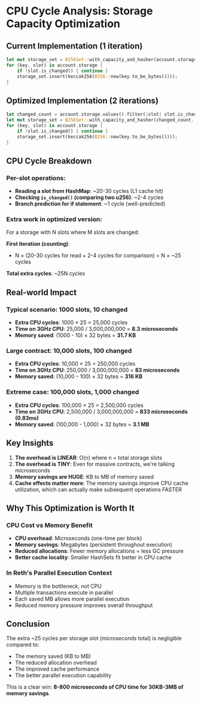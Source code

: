 # CPU Cycle Analysis: Storage Capacity Optimization

## Current Implementation (1 iteration)
```rust
let mut storage_set = B256Set::with_capacity_and_hasher(account.storage.len(), Default::default());
for (key, slot) in account.storage {
    if !slot.is_changed() { continue }
    storage_set.insert(keccak256(B256::new(key.to_be_bytes())));
}
```

## Optimized Implementation (2 iterations)
```rust
let changed_count = account.storage.values().filter(|slot| slot.is_changed()).count();
let mut storage_set = B256Set::with_capacity_and_hasher(changed_count, Default::default());
for (key, slot) in account.storage {
    if !slot.is_changed() { continue }
    storage_set.insert(keccak256(B256::new(key.to_be_bytes())));
}
```

## CPU Cycle Breakdown

### Per-slot operations:
- **Reading a slot from HashMap**: ~20-30 cycles (L1 cache hit)
- **Checking `is_changed()` (comparing two u256)**: ~2-4 cycles
- **Branch prediction for if statement**: ~1 cycle (well-predicted)

### Extra work in optimized version:
For a storage with N slots where M slots are changed:

**First iteration (counting)**:
- N × (20-30 cycles for read + 2-4 cycles for comparison) = N × ~25 cycles

**Total extra cycles**: ~25N cycles

## Real-world Impact

### Typical scenario: 1000 slots, 10 changed
- **Extra CPU cycles**: 1000 × 25 = 25,000 cycles
- **Time on 3GHz CPU**: 25,000 / 3,000,000,000 = **8.3 microseconds**
- **Memory saved**: (1000 - 10) × 32 bytes = **31.7 KB**

### Large contract: 10,000 slots, 100 changed  
- **Extra CPU cycles**: 10,000 × 25 = 250,000 cycles
- **Time on 3GHz CPU**: 250,000 / 3,000,000,000 = **83 microseconds**
- **Memory saved**: (10,000 - 100) × 32 bytes = **316 KB**

### Extreme case: 100,000 slots, 1,000 changed
- **Extra CPU cycles**: 100,000 × 25 = 2,500,000 cycles
- **Time on 3GHz CPU**: 2,500,000 / 3,000,000,000 = **833 microseconds (0.83ms)**
- **Memory saved**: (100,000 - 1,000) × 32 bytes = **3.1 MB**

## Key Insights

1. **The overhead is LINEAR**: O(n) where n = total storage slots
2. **The overhead is TINY**: Even for massive contracts, we're talking microseconds
3. **Memory savings are HUGE**: KB to MB of memory saved
4. **Cache effects matter more**: The memory savings improve CPU cache utilization, which can actually make subsequent operations FASTER

## Why This Optimization is Worth It

### CPU Cost vs Memory Benefit
- **CPU overhead**: Microseconds (one-time per block)
- **Memory savings**: Megabytes (persistent throughout execution)
- **Reduced allocations**: Fewer memory allocations = less GC pressure
- **Better cache locality**: Smaller HashSets fit better in CPU cache

### In Reth's Parallel Execution Context
- Memory is the bottleneck, not CPU
- Multiple transactions execute in parallel
- Each saved MB allows more parallel execution
- Reduced memory pressure improves overall throughput

## Conclusion
The extra ~25 cycles per storage slot (microseconds total) is negligible compared to:
- The memory saved (KB to MB)
- The reduced allocation overhead
- The improved cache performance
- The better parallel execution capability

This is a clear win: **8-800 microseconds of CPU time for 30KB-3MB of memory savings**.